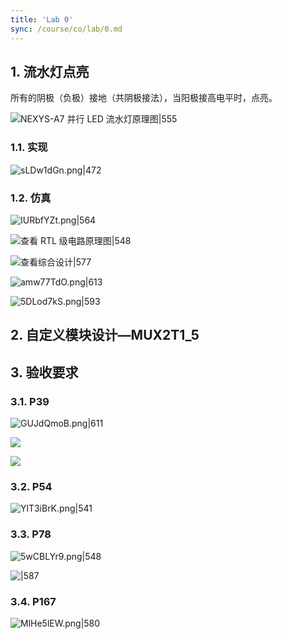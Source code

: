 ```yaml
---
title: 'Lab 0'
sync: /course/co/lab/0.md
---
```


## 1. 流水灯点亮

所有的阴极（负极）接地（共阴极接法），当阳极接高电平时，点亮。

![NEXYS-A7 并行 LED 流水灯原理图|555](https://img.memset0.cn/2024/09/09/QgjG2egt.png)

### 1.1. 实现

![sLDw1dGn.png|472](https://img.memset0.cn/2024/09/09/sLDw1dGn.png)

### 1.2. 仿真

![IURbfYZt.png|564](https://img.memset0.cn/2024/09/09/IURbfYZt.png)

![查看 RTL 级电路原理图|548](https://img.memset0.cn/2024/09/09/0UQsPkVx.png)

![查看综合设计|577](https://img.memset0.cn/2024/09/09/HDh1ZMl7.png)

![amw77TdO.png|613](https://img.memset0.cn/2024/09/09/amw77TdO.png)

![5DLod7kS.png|593](https://img.memset0.cn/2024/09/09/5DLod7kS.png)

## 2. 自定义模块设计—MUX2T1_5

## 3. 验收要求

### 3.1. P39

![GUJdQmoB.png|611](https://img.memset0.cn/2024/09/09/GUJdQmoB.png)

![](https://img.memset0.cn/2024/09/23/vpmb0m3a.png)

![](https://img.memset0.cn/2024/09/23/hkJsxYKc.png)

### 3.2. P54

![YlT3iBrK.png|541](https://img.memset0.cn/2024/09/09/YlT3iBrK.png)

### 3.3. P78

![5wCBLYr9.png|548](https://img.memset0.cn/2024/09/09/5wCBLYr9.png)

![|587](https://img.memset0.cn/2024/09/23/XeT4WdCb.png)

### 3.4. P167

![MlHe5lEW.png|580](https://img.memset0.cn/2024/09/09/MlHe5lEW.png)
